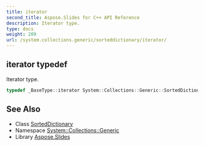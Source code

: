 ```yaml
---
title: iterator
second_title: Aspose.Slides for C++ API Reference
description: Iterator type.
type: docs
weight: 209
url: /system.collections.generic/sorteddictionary/iterator/
---
```

## iterator typedef


Iterator type.

```cpp
typedef _BaseType::iterator System::Collections::Generic::SortedDictionary< TKey, TValue >::iterator
```

## See Also

* Class [SortedDictionary](../)
* Namespace [System::Collections::Generic](../../)
* Library [Aspose.Slides](../../../)